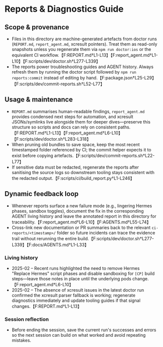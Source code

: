 # Reports & Diagnostics Guide

## Scope & provenance
- Files in this directory are machine-generated artefacts from doctor runs (`REPORT.md`, `report_agent.md`, xcresult pointers). Treat them as read-only snapshots unless you regenerate them via `npm run doctor:ios` or the equivalent CI workflow.【F:REPORT.md†L1-L13】【F:report_agent.md†L1-L10】【F:scripts/dev/doctor.sh†L277-L339】
- The reports power troubleshooting guides and AGENT history. Always refresh them by running the doctor script followed by `npm run reports:commit` instead of editing by hand.【F:package.json†L25-L29】【F:scripts/dev/commit-reports.sh†L52-L77】

## Usage & maintenance
- `REPORT.md` summarises human-readable findings, `report_agent.md` provides condensed next steps for automation, and xcresult JSONs/symlinks live alongside them for deeper dives—preserve this structure so scripts and docs can rely on consistent paths.【F:REPORT.md†L1-L13】【F:report_agent.md†L6-L10】【F:scripts/dev/doctor.sh†L283-L318】
- When pruning old bundles to save space, keep the most recent timestamped folder referenced by CI; the commit helper expects it to exist before copying artefacts.【F:scripts/dev/commit-reports.sh†L22-L77】
- If sensitive data must be redacted, regenerate the reports after sanitising the source logs so downstream tooling stays consistent with the redacted output.【F:scripts/ci/build_report.py†L1-L246】

## Dynamic feedback loop
- Whenever reports surface a new failure mode (e.g., lingering Hermes phases, sandbox toggles), document the fix in the corresponding AGENT living history and leave the annotated report in this directory for traceability.【F:report_agent.md†L6-L10】【F:AGENTS.md†L55-L74】
- Cross-link new documentation or PR summaries back to the relevant `ci-reports/<timestamp>/` folder so future incidents can trace the evidence trail without rerunning the entire build.【F:scripts/dev/doctor.sh†L277-L339】【F:docs/AGENTS.md†L1-L33】

### Living history
- 2025-02 – Recent runs highlighted the need to remove Hermes "Replace Hermes" script phases and disable sandboxing for `[CP]` build steps—leave those notes in place until the underlying pods change.【F:report_agent.md†L6-L10】
- 2025-02 – The absence of xcresult issues in the latest doctor run confirmed the xcresult parser fallback is working; regenerate diagnostics immediately and update tooling guides if that signal changes.【F:REPORT.md†L1-L13】

### Session reflection
- Before ending the session, save the current run's successes and errors so the next session can build on what worked and avoid repeating mistakes.
